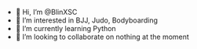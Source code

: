 - 👋 Hi, I’m @BlinXSC
- 👀 I’m interested in BJJ, Judo, Bodyboarding
- 🌱 I’m currently learning Python
- 💞️ I’m looking to collaborate on nothing at the moment

<!---
BlinXSC/BlinXSC is a ✨ special ✨ repository because its `README.md` (this file) appears on your GitHub profile.
You can click the Preview link to take a look at your changes.
--->
